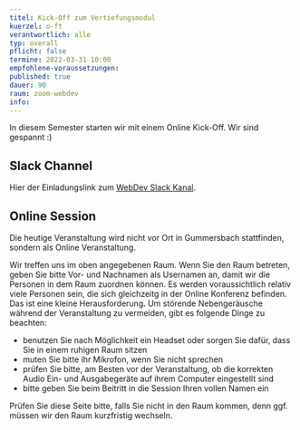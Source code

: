 ```yaml
---
titel: Kick-Off zum Vertiefungsmodul 
kuerzel: o-ft
verantwortlich: alle
typ: overall
pflicht: false
termine: 2022-03-31 10:00
empfohlene-voraussetzungen: 
published: true
dauer: 90
raum: zoom-webdev
info:
---
```



In diesem Semester starten wir mit einem Online Kick-Off. Wir sind gespannt :)

## Slack Channel
Hier der Einladungslink zum [WebDev Slack Kanal](https://join.slack.com/t/medieninforma-kw06062/shared_invite/zt-p1hkmret-8cEkIreWF2zND3JLIky5Zg).

## Online Session
Die heutige Veranstaltung wird nicht vor Ort in Gummersbach stattfinden, sondern als Online Veranstaltung.

Wir treffen uns im oben angegebenen Raum. Wenn Sie den Raum betreten, geben Sie bitte Vor- und Nachnamen als Usernamen an, damit wir die Personen in dem Raum zuordnen können. Es werden voraussichtlich relativ viele Personen sein, die sich gleichzeitg in der Online Konferenz befinden. Das ist eine kleine Herausforderung. Um störende Nebengeräusche während der Veranstaltung zu vermeiden, gibt es folgende Dinge zu beachten:

- benutzen Sie nach Möglichkeit ein Headset oder sorgen Sie dafür, dass Sie in einem ruhigen Raum sitzen
- muten Sie bitte ihr Mikrofon, wenn Sie nicht sprechen
- prüfen Sie bitte, am Besten vor der Veranstaltung, ob die korrekten Audio Ein- und Ausgabegeräte auf ihrem Computer eingestellt sind
- bitte geben Sie beim Beitritt in die Session Ihren vollen Namen ein

Prüfen Sie diese Seite bitte, falls Sie nicht in den Raum kommen, denn ggf. müssen wir den Raum kurzfristig wechseln.
